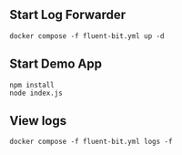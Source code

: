 ## Start Log Forwarder

```
docker compose -f fluent-bit.yml up -d
```

## Start Demo App

```
npm install
node index.js
```

## View logs

```
docker compose -f fluent-bit.yml logs -f
```